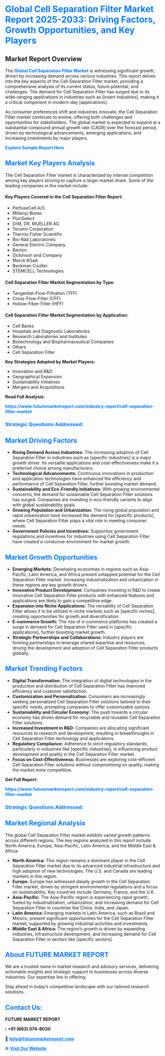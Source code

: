<h1 style="color: #007BFF;">Global Cell Separation Filter Market Report 2025-2033: Driving Factors, Growth Opportunities, and Key Players</h1>

<section id="overview">
<h2>Market Report Overview</h2>
<p>The <a href="https://www.futuremarketreport.com/industry-report/cell-separation-filter-market" style="color: #007BFF; text-decoration: none;"><strong>Global Cell Separation Filter Market</strong></a> is witnessing significant growth, driven by increasing demand across various industries. This report delves into the key aspects of the Cell Separation Filter market, providing a comprehensive analysis of its current status, future potential, and challenges. The demand for Cell Separation Filter has surged due to its wide-ranging applications in industries such as [insert industries], making it a critical component in modern-day [applications].</p>
<p>As consumer preferences shift and industries innovate, the Cell Separation Filter market continues to evolve, offering both challenges and opportunities for stakeholders. The global market is expected to expand at a substantial compound annual growth rate (CAGR) over the forecast period, driven by technological advancements, emerging applications, and increasing investments by major players.</p>
</section>

<section id="overview">
<p><a href="https://www.futuremarketreport.com/request-sample/reportId=127014" style="color: #007BFF; text-decoration: none;"><strong>Explore Sample Report Here</strong></a></p>
</section>

<section id="key-players">
<h2 style="color: #007BFF;">Market Key Players Analysis</h2>
<p>The Cell Separation Filter market is characterized by intense competition among key players striving to capture a larger market share. Some of the leading companies in the market include:</p>
<h4>Key Players Covered in the Cell Separation Filter Report:</h4>
<ul><li>PerfuseCell A/S</li><li>Miltenyi Biotec</li><li>PluriSelect</li><li>DrM, DR. MUELLER AG</li><li>Terumo Corporation</li><li>Thermo Fisher Scientific</li><li>Bio-Rad Laboratories</li><li>General Electric Company</li><li>Becton</li><li>Dickinson and Company</li><li>Merck KGaA</li><li>Beckman Coulter</li><li>STEMCELL Technologies</li></ul>
<h4>Cell Separation Filter Market Segmentation by Type:</h4>
<ul><li>Tangential-Flow-Filtration (TFF)</li><li>Cross-Flow-Filter (CFF)</li><li>Hollow-Fiber-Filter (HFF)</li></ul>

<h4>Cell Separation Filter Market Segmentation by Application:</h4>
<ul><li>Cell Banks</li><li>Hospitals and Diagnostic Laboratories</li><li>Research Laboratories and Institutes</li><li>Biotechnology and Biopharmaceutical Companies</li><li>Others</li><li>Cell Separation Filter</li></ul>
<p><strong>Key Strategies Adopted by Market Players:</strong></p>
<ul>
<li>Innovation and R&D</li>
<li>Geographical Expansion</li>
<li>Sustainability Initiatives</li>
<li>Mergers and Acquisitions</li>
</ul>
</section>

<section>
<p><strong>Read Full Analysis: </strong></p><a href="https://www.futuremarketreport.com/industry-report/cell-separation-filter-market" style="color: #007BFF; text-decoration: none;"><strong>https://www.futuremarketreport.com/industry-report/cell-separation-filter-market</strong></a>
<h3 style="color: #007BFF;">Strategic Questions Addressed:</h3>
</section>

<section id="driving-factors">
<h2 style="color: #007BFF;">Market Driving Factors</h2>
<ul>
<li><strong>Rising Demand Across Industries:</strong> The increasing adoption of Cell Separation Filter in industries such as [specific industries] is a major growth driver. Its versatile applications and cost-effectiveness make it a preferred choice among manufacturers.</li>
<li><strong>Technological Advancements:</strong> Continuous innovations in production and application technologies have enhanced the efficiency and performance of Cell Separation Filter, further boosting market demand.</li>
<li><strong>Sustainability and Eco-Friendly Initiatives:</strong> With growing environmental concerns, the demand for sustainable Cell Separation Filter solutions has surged. Companies are investing in eco-friendly variants to align with global sustainability goals.</li>
<li><strong>Growing Population and Urbanization:</strong> The rising global population and rapid urbanization have increased the demand for [specific products], where Cell Separation Filter plays a vital role in meeting consumer needs.</li>
<li><strong>Government Policies and Incentives:</strong> Supportive government regulations and incentives for industries using Cell Separation Filter have created a conducive environment for market growth.</li>
</ul>
</section>

<section id="growth-opportunities">
<h2 style="color: #007BFF;">Market Growth Opportunities</h2>
<ul>
<li><strong>Emerging Markets:</strong> Developing economies in regions such as Asia-Pacific, Latin America, and Africa present untapped potential for the Cell Separation Filter market. Increasing industrialization and urbanization in these regions are key growth drivers.</li>
<li><strong>Innovative Product Development:</strong> Companies investing in R&D to create innovative Cell Separation Filter products with enhanced features and applications are likely to gain a competitive edge.</li>
<li><strong>Expansion into Niche Applications:</strong> The versatility of Cell Separation Filter allows it to be utilized in niche markets such as [specific niches], creating opportunities for growth and diversification.</li>
<li><strong>E-commerce Growth:</strong> The rise of e-commerce platforms has created a surge in demand for Cell Separation Filter used in [specific applications], further boosting market growth.</li>
<li><strong>Strategic Partnerships and Collaborations:</strong> Industry players are forming partnerships to leverage shared expertise and resources, driving the development and adoption of Cell Separation Filter products globally.</li>
</ul>
</section>

<section id="trending-factors">
<h2 style="color: #007BFF;">Market Trending Factors</h2>
<ul>
<li><strong>Digital Transformation:</strong> The integration of digital technologies in the production and distribution of Cell Separation Filter has improved efficiency and customer satisfaction.</li>
<li><strong>Customization and Personalization:</strong> Consumers are increasingly seeking personalized Cell Separation Filter solutions tailored to their specific needs, prompting companies to offer customizable options.</li>
<li><strong>Sustainability and Circular Economy:</strong> The push towards a circular economy has driven demand for recyclable and reusable Cell Separation Filter solutions.</li>
<li><strong>Increased Investment in R&D:</strong> Companies are allocating significant resources to research and development, resulting in breakthroughs in Cell Separation Filter technology and applications.</li>
<li><strong>Regulatory Compliance:</strong> Adherence to strict regulatory standards, particularly in industries like [specific industries], is influencing product development and quality in the Cell Separation Filter market.</li>
<li><strong>Focus on Cost-Effectiveness:</strong> Businesses are exploring cost-efficient Cell Separation Filter solutions without compromising on quality, making the market more competitive.</li>
</ul>
</section>

<section>
<p><strong>Get Full Report: </strong></p><a href="https://www.futuremarketreport.com/industry-report/cell-separation-filter-market" style="color: #007BFF; text-decoration: none;"><strong>https://www.futuremarketreport.com/industry-report/cell-separation-filter-market</strong></a>
<h3 style="color: #007BFF;">Strategic Questions Addressed:</h3>
</section>


<section id="regional-analysis">
<h2 style="color: #007BFF;">Market Regional Analysis</h2>
<p>The global Cell Separation Filter market exhibits varied growth patterns across different regions. The key regions analyzed in this report include North America, Europe, Asia-Pacific, Latin America, and the Middle East & Africa:</p>
<ul>
<li><strong>North America:</strong> This region remains a dominant player in the Cell Separation Filter market due to its advanced industrial infrastructure and high adoption of new technologies. The U.S. and Canada are leading markets in this region.</li>
<li><strong>Europe:</strong> Europe has witnessed steady growth in the Cell Separation Filter market, driven by stringent environmental regulations and a focus on sustainability. Key countries include Germany, France, and the U.K.</li>
<li><strong>Asia-Pacific:</strong> The Asia-Pacific region is experiencing rapid growth, fueled by industrialization, urbanization, and increasing demand for Cell Separation Filter in countries like China, India, and Japan.</li>
<li><strong>Latin America:</strong> Emerging markets in Latin America, such as Brazil and Mexico, present significant opportunities for the Cell Separation Filter market, supported by growing industrial activities and investments.</li>
<li><strong>Middle East & Africa:</strong> The region’s growth is driven by expanding industries, infrastructure development, and increasing demand for Cell Separation Filter in sectors like [specific sectors].</li>
</ul>
</section>

<footer>
<h2 style="color: #007BFF;">About FUTURE MARKET REPORT</h2>
<p>We are a trusted name in market research and advisory services, delivering actionable insights and strategic support to businesses across diverse industries. Our expertise lies in offering:</p>

<p>Stay ahead in today’s competitive landscape with our tailored research solutions.</p>

<h2 style="color: #007BFF;">Contact Us:</h2>
<p><strong>FUTURE MARKET REPORT</strong></p>
<p>📞 <strong>+91 (883) 074-8030</strong></p>
<p>📧 <strong><a href="mailto:help@futuremarketreport.com" style="color: #007BFF;">help@futuremarketreport.com</a></strong></p>
<p>🌐 <strong><a href="https://www.futuremarketreport.com/" style="color: #007BFF;">Visit Our Website</a></strong></p>
</footer>